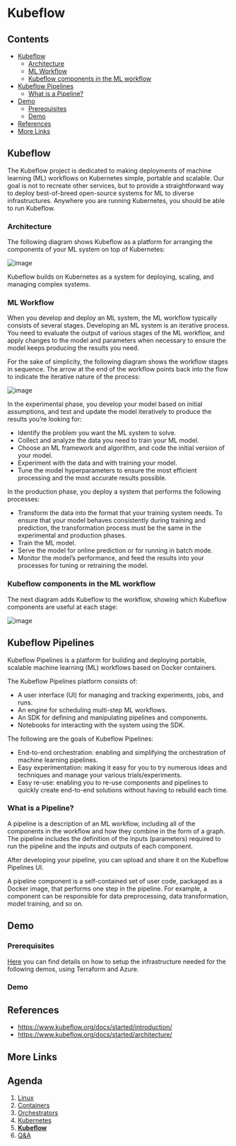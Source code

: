 # Kubeflow <!-- omit in toc -->

## Contents <!-- omit in toc -->

- [Kubeflow](#kubeflow)
  - [Architecture](#architecture)
  - [ML Workflow](#ml-workflow)
  - [Kubeflow components in the ML workflow](#kubeflow-components-in-the-ml-workflow)
- [Kubeflow Pipelines](#kubeflow-pipelines)
  - [What is a Pipeline?](#what-is-a-pipeline)
- [Demo](#demo)
  - [Prerequisites](#prerequisites)
  - [Demo](#demo-1)
- [References](#references)
- [More Links](#more-links)

## Kubeflow

The Kubeflow project is dedicated to making deployments of machine learning (ML) workflows on Kubernetes simple, portable and scalable.
Our goal is not to recreate other services, but to provide a straightforward way to deploy best-of-breed open-source systems for ML to diverse infrastructures.
Anywhere you are running Kubernetes, you should be able to run Kubeflow.

### Architecture

The following diagram shows Kubeflow as a platform for arranging the components of your ML system on top of Kubernetes:

![image](https://www.kubeflow.org/docs/images/kubeflow-overview-platform-diagram.svg)

Kubeflow builds on Kubernetes as a system for deploying, scaling, and managing complex systems.

### ML Workflow

When you develop and deploy an ML system, the ML workflow typically consists of several stages.
Developing an ML system is an iterative process.
You need to evaluate the output of various stages of the ML workflow, and apply changes to the model and parameters when necessary to ensure the model keeps producing the results you need.

For the sake of simplicity, the following diagram shows the workflow stages in sequence.
The arrow at the end of the workflow points back into the flow to indicate the iterative nature of the process:

![image](https://www.kubeflow.org/docs/images/kubeflow-overview-workflow-diagram-1.svg)

In the experimental phase, you develop your model based on initial assumptions, and test and update the model iteratively to produce the results you’re looking for:

- Identify the problem you want the ML system to solve.
- Collect and analyze the data you need to train your ML model.
- Choose an ML framework and algorithm, and code the initial version of your model.
- Experiment with the data and with training your model.
- Tune the model hyperparameters to ensure the most efficient processing and the most accurate results possible.

In the production phase, you deploy a system that performs the following processes:

- Transform the data into the format that your training system needs. To ensure that your model behaves consistently during training and prediction, the transformation process must be the same in the experimental and production phases.
- Train the ML model.
- Serve the model for online prediction or for running in batch mode.
- Monitor the model’s performance, and feed the results into your processes for tuning or retraining the model.

### Kubeflow components in the ML workflow

The next diagram adds Kubeflow to the workflow, showing which Kubeflow components are useful at each stage:

![image](https://www.kubeflow.org/docs/images/kubeflow-overview-workflow-diagram-2.svg)

## Kubeflow Pipelines

Kubeflow Pipelines is a platform for building and deploying portable, scalable machine learning (ML) workflows based on Docker containers.

The Kubeflow Pipelines platform consists of:

- A user interface (UI) for managing and tracking experiments, jobs, and runs.
- An engine for scheduling multi-step ML workflows.
- An SDK for defining and manipulating pipelines and components.
- Notebooks for interacting with the system using the SDK.

The following are the goals of Kubeflow Pipelines:

- End-to-end orchestration: enabling and simplifying the orchestration of machine learning pipelines.
- Easy experimentation: making it easy for you to try numerous ideas and techniques and manage your various trials/experiments.
- Easy re-use: enabling you to re-use components and pipelines to quickly create end-to-end solutions without having to rebuild each time.

### What is a Pipeline?

A pipeline is a description of an ML workflow, including all of the components in the workflow and how they combine in the form of a graph.
The pipeline includes the definition of the inputs (parameters) required to run the pipeline and the inputs and outputs of each component.

After developing your pipeline, you can upload and share it on the Kubeflow Pipelines UI.

A pipeline component is a self-contained set of user code, packaged as a Docker image, that performs one step in the pipeline.
For example, a component can be responsible for data preprocessing, data transformation, model training, and so on.



## Demo

### Prerequisites

[Here](src/06.kubeflow/README.md) you can find details on how to setup the infrastructure needed for the following demos, using Terraform and Azure.

### Demo

<!-- TODO -->

## References

- https://www.kubeflow.org/docs/started/introduction/
- https://www.kubeflow.org/docs/started/architecture/

## More Links

## Agenda <!-- omit in toc -->

1. [Linux](02.linux.md)
2. [Containers](03.containers.md)
3. [Orchestrators](04.orchestrators.md)
4. [Kubernetes](05.kubernetes.md)
5. [**Kubeflow**](06.kubeflow.md)
6. [Q&A](07.q&a.md)
